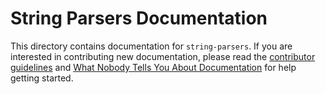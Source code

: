 # String Parsers Documentation

This directory contains documentation for `string-parsers`. If you are interested in contributing new documentation, please read the [contributor guidelines](../CONTRIBUTING.md) and [What Nobody Tells You About Documentation](https://documentation.divio.com) for help getting started.
